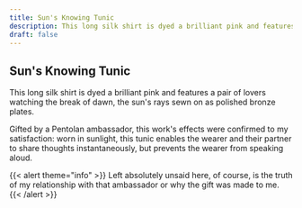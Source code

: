 ```yaml
---
title: Sun's Knowing Tunic
description: This long silk shirt is dyed a brilliant pink and features a pair of lovers watching the break...
draft: false
---
```


## Sun's Knowing Tunic

This long silk shirt is dyed a brilliant pink and features a pair of lovers watching the break
of dawn, the sun's rays sewn on as polished bronze plates.

Gifted by a Pentolan ambassador, this work's effects were confirmed to my satisfaction: worn in
sunlight, this tunic enables the wearer and their partner to share thoughts instantaneously, but
prevents the wearer from speaking aloud.

{{< alert theme="info" >}}
Left absolutely unsaid here, of course, is the truth of my relationship with that ambassador or
why the gift was made to me.
{{< /alert >}}
